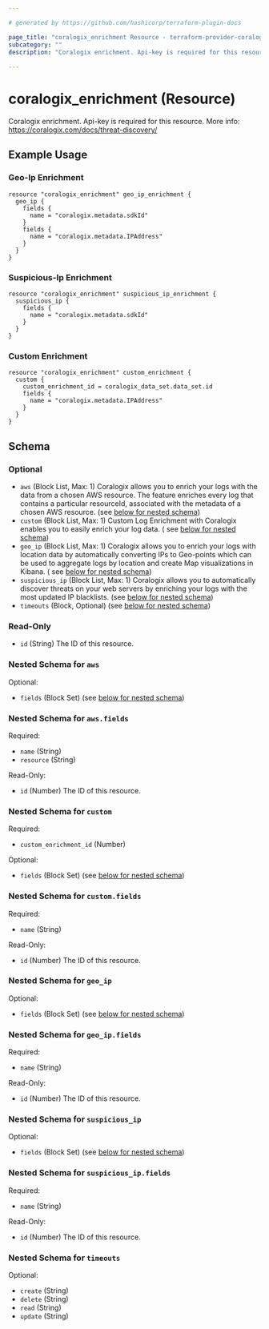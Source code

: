 ```yaml
---

# generated by https://github.com/hashicorp/terraform-plugin-docs

page_title: "coralogix_enrichment Resource - terraform-provider-coralogix"
subcategory: ""
description: "Coralogix enrichment. Api-key is required for this resource. More info: https://coralogix.com/docs/threat-discovery/"
  
---
```


# coralogix_enrichment (Resource)
Coralogix enrichment.
Api-key is required for this resource.
More info: https://coralogix.com/docs/threat-discovery/


## Example Usage

### Geo-Ip Enrichment

```hcl
resource "coralogix_enrichment" geo_ip_enrichment {
  geo_ip {
    fields {
      name = "coralogix.metadata.sdkId"
    }
    fields {
      name = "coralogix.metadata.IPAddress"
    }
  }
}
```

### Suspicious-Ip Enrichment

```hcl
resource "coralogix_enrichment" suspicious_ip_enrichment {
  suspicious_ip {
    fields {
      name = "coralogix.metadata.sdkId"
    }
  }
}
```

### Custom Enrichment

```hcl
resource "coralogix_enrichment" custom_enrichment {
  custom {
    custom_enrichment_id = coralogix_data_set.data_set.id
    fields {
      name = "coralogix.metadata.IPAddress"
    }
  }
}
```

<!-- schema generated by tfplugindocs -->

## Schema

### Optional

- `aws` (Block List, Max: 1) Coralogix allows you to enrich your logs with the data from a chosen AWS resource. The
  feature enriches every log that contains a particular resourceId, associated with the metadata of a chosen AWS
  resource. (see [below for nested schema](#nestedblock--aws))
- `custom` (Block List, Max: 1) Custom Log Enrichment with Coralogix enables you to easily enrich your log data. (
  see [below for nested schema](#nestedblock--custom))
- `geo_ip` (Block List, Max: 1) Coralogix allows you to enrich your logs with location data by automatically converting
  IPs to Geo-points which can be used to aggregate logs by location and create Map visualizations in Kibana. (
  see [below for nested schema](#nestedblock--geo_ip))
- `suspicious_ip` (Block List, Max: 1) Coralogix allows you to automatically discover threats on your web servers by
  enriching your logs with the most updated IP blacklists. (see [below for nested schema](#nestedblock--suspicious_ip))
- `timeouts` (Block, Optional) (see [below for nested schema](#nestedblock--timeouts))

### Read-Only

- `id` (String) The ID of this resource.

<a id="nestedblock--aws"></a>

### Nested Schema for `aws`

Optional:

- `fields` (Block Set) (see [below for nested schema](#nestedblock--aws--fields))

<a id="nestedblock--aws--fields"></a>

### Nested Schema for `aws.fields`

Required:

- `name` (String)
- `resource` (String)

Read-Only:

- `id` (Number) The ID of this resource.

<a id="nestedblock--custom"></a>

### Nested Schema for `custom`

Required:

- `custom_enrichment_id` (Number)

Optional:

- `fields` (Block Set) (see [below for nested schema](#nestedblock--custom--fields))

<a id="nestedblock--custom--fields"></a>

### Nested Schema for `custom.fields`

Required:

- `name` (String)

Read-Only:

- `id` (Number) The ID of this resource.

<a id="nestedblock--geo_ip"></a>

### Nested Schema for `geo_ip`

Optional:

- `fields` (Block Set) (see [below for nested schema](#nestedblock--geo_ip--fields))

<a id="nestedblock--geo_ip--fields"></a>

### Nested Schema for `geo_ip.fields`

Required:

- `name` (String)

Read-Only:

- `id` (Number) The ID of this resource.

<a id="nestedblock--suspicious_ip"></a>

### Nested Schema for `suspicious_ip`

Optional:

- `fields` (Block Set) (see [below for nested schema](#nestedblock--suspicious_ip--fields))

<a id="nestedblock--suspicious_ip--fields"></a>

### Nested Schema for `suspicious_ip.fields`

Required:

- `name` (String)

Read-Only:

- `id` (Number) The ID of this resource.

<a id="nestedblock--timeouts"></a>

### Nested Schema for `timeouts`

Optional:

- `create` (String)
- `delete` (String)
- `read` (String)
- `update` (String)


